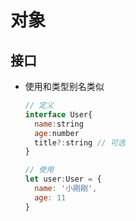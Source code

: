 # 对象

## 接口

  - 使用和类型别名类似

    ```js
    // 定义
    interface User{
      name:string
      age:number
      title?:string // 可选
    }

    // 使用
    let user:User = {
      name: '小刚刚',
      age: 11
    }
    ```
